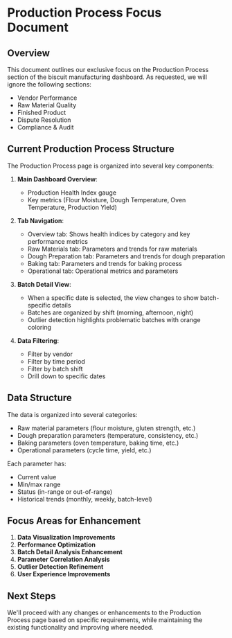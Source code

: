 # Production Process Focus Document

## Overview
This document outlines our exclusive focus on the Production Process section of the biscuit manufacturing dashboard. As requested, we will ignore the following sections:
- Vendor Performance
- Raw Material Quality
- Finished Product
- Dispute Resolution
- Compliance & Audit

## Current Production Process Structure
The Production Process page is organized into several key components:

1. **Main Dashboard Overview**:
   - Production Health Index gauge
   - Key metrics (Flour Moisture, Dough Temperature, Oven Temperature, Production Yield)

2. **Tab Navigation**:
   - Overview tab: Shows health indices by category and key performance metrics
   - Raw Materials tab: Parameters and trends for raw materials
   - Dough Preparation tab: Parameters and trends for dough preparation
   - Baking tab: Parameters and trends for baking process
   - Operational tab: Operational metrics and parameters

3. **Batch Detail View**:
   - When a specific date is selected, the view changes to show batch-specific details
   - Batches are organized by shift (morning, afternoon, night)
   - Outlier detection highlights problematic batches with orange coloring

4. **Data Filtering**:
   - Filter by vendor
   - Filter by time period
   - Filter by batch shift
   - Drill down to specific dates

## Data Structure
The data is organized into several categories:
- Raw material parameters (flour moisture, gluten strength, etc.)
- Dough preparation parameters (temperature, consistency, etc.)
- Baking parameters (oven temperature, baking time, etc.)
- Operational parameters (cycle time, yield, etc.)

Each parameter has:
- Current value
- Min/max range
- Status (in-range or out-of-range)
- Historical trends (monthly, weekly, batch-level)

## Focus Areas for Enhancement
1. **Data Visualization Improvements**
2. **Performance Optimization**
3. **Batch Detail Analysis Enhancement**
4. **Parameter Correlation Analysis**
5. **Outlier Detection Refinement**
6. **User Experience Improvements**

## Next Steps
We'll proceed with any changes or enhancements to the Production Process page based on specific requirements, while maintaining the existing functionality and improving where needed. 